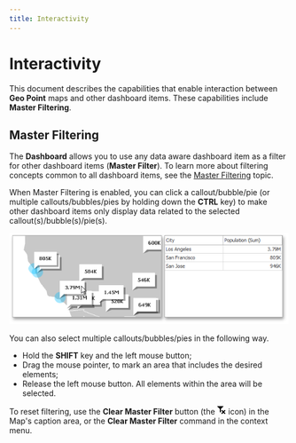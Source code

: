 ```yaml
---
title: Interactivity
---
```

# Interactivity
This document describes the capabilities that enable interaction between **Geo Point** maps and other dashboard items. These capabilities include **Master Filtering**.

## Master Filtering
The **Dashboard** allows you to use any data aware dashboard item as a filter for other dashboard items (**Master Filter**). To learn more about filtering concepts common to all dashboard items, see the [Master Filtering](../../../../../dashboard-for-desktop/articles/dashboard-viewer/data-presentation/master-filtering.md) topic.

When Master Filtering is enabled, you can click a callout/bubble/pie (or multiple callouts/bubbles/pies by holding down the **CTRL** key) to make other dashboard items only display data related to the selected callout(s)/bubble(s)/pie(s).

![GeoPointMap_MasterFilter](../../../../images/Img22296.png)

You can also select multiple callouts/bubbles/pies in the following way.
* Hold the **SHIFT** key and the left mouse button;
* Drag the mouse pointer, to mark an area that includes the desired elements;
* Release the left mouse button. All elements within the area will be selected.

To reset filtering, use the **Clear Master Filter** button (the ![DataShaping_Interactivity_ClearSelection](../../../../images/Img19686.png) icon) in the Map's caption area, or the **Clear Master Filter** command in the context menu.